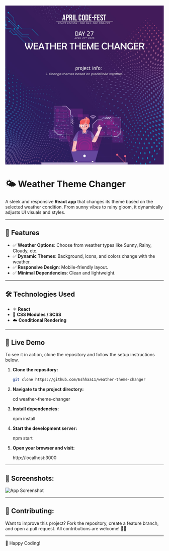 ![App Screenshot](src/assets/Weather.jpg)

# 🌤️ Weather Theme Changer

A sleek and responsive **React app** that changes its theme based on the selected weather condition. From sunny vibes to rainy gloom, it dynamically adjusts UI visuals and styles.

---

## 📌 Features
- ✅ **Weather Options**: Choose from weather types like Sunny, Rainy, Cloudy, etc.
- ✅ **Dynamic Themes**: Background, icons, and colors change with the weather.
- ✅ **Responsive Design**: Mobile-friendly layout.
- ✅ **Minimal Dependencies**: Clean and lightweight.

---

## 🛠️ Technologies Used
- ⚛️ **React**
- 🎨 **CSS Modules / SCSS**
- ☁️ **Conditional Rendering**

---

## 🚀 Live Demo
To see it in action, clone the repository and follow the setup instructions below.

1. **Clone the repository:**

   ```bash
   git clone https://github.com/Eshhaa11/weather-theme-changer

2. **Navigate to the project directory:**

   cd weather-theme-changer

3. **Install dependencies:**

   npm install

4. **Start the development server:**

   npm start

5. **Open your browser and visit:**

   http://localhost:3000

---

 ## 🎨 Screenshots:
 ![App Screenshot](src/assets/image.png)


 ---

 ## 🤝 Contributing:
 Want to improve this project? Fork the repository, create a feature branch, and open a pull request. All contributions are welcome! 🚀✨
 
 ---

 🎉 Happy Coding!
